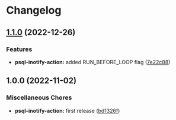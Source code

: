# Changelog

## [1.1.0](https://github.com/ptonini/container-images/compare/psql-inotify-action-v1.0.0...psql-inotify-action-v1.1.0) (2022-12-26)


### Features

* **psql-inotify-action:** added RUN_BEFORE_LOOP flag ([7e22c88](https://github.com/ptonini/container-images/commit/7e22c8891d73f04a5c9fbec5d460cd4e83623389))

## 1.0.0 (2022-11-02)


### Miscellaneous Chores

* **psql-inotify-action:** first release ([bd1326f](https://github.com/ptonini/docker-images/commit/bd1326f0da12986f9e5bcfb51a52f3bbde939568))
